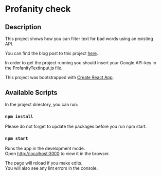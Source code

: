 # Profanity check

## Description
This project shows how you can filter text for bad words using an existing API.

You can find the blog post to this project [here](https://jeds-ai.com/how-to-generate-image-tags-automatically/).

In order to get the project running you should insert your Google API-key in the ProfanityTextInput.js file.

This project was bootstrapped with [Create React App](https://github.com/facebook/create-react-app).

## Available Scripts

In the project directory, you can run:

### `npm install`

Please do not forget to update the packages before you run npm start.

### `npm start`

Runs the app in the development mode.\
Open [http://localhost:3000](http://localhost:3000) to view it in the browser.

The page will reload if you make edits.\
You will also see any lint errors in the console.
